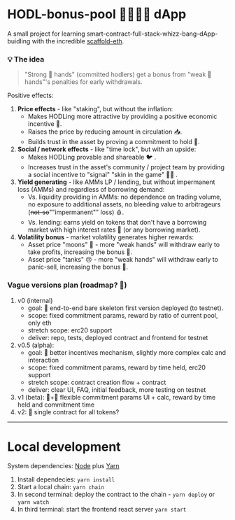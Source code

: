 # HODL-bonus-pool 🧑‍🤝‍🧑🤽 dApp 
A small project for learning smart-contract-full-stack-whizz-bang-dApp-buidling with the incredible [scaffold-eth](https://github.com/austintgriffith/scaffold-eth).

### 💡 The idea
> "Strong 💎 hands" (committed hodlers) get a bonus from "weak 🧁 hands"'s penalties for early withdrawals.

Positive effects:
1. **Price effects** - like "staking", but without the inflation:
    - Makes HODLing more attractive by providing a positive economic incentive 🤑. 
    - Raises the price by reducing amount in circulation 📥.
    - Builds trust in the asset by proving a commitment to hold 💍.
1. **Social / network effects** - like "time lock", but with an upside:
    - Makes HODLing provable and shareable 🐦 .
    - Increases trust in the asset's community / project team by providing a social incentive to "signal" "skin in the game" 🙋‍♀️ .
1. **Yield generating** - like AMMs LP / lending, but without impermanent loss (AMMs) and regardless of borrowing demand:
    - Vs. liquidity providing in AMMs: no dependence on trading volume, no exposure to additional assets, no bleeding value to arbitrageurs (~~not-so~~""impermanent"" loss) 🩸.
    - Vs. lending: earns yield on tokens that don't have a borrowing market with high interest rates 🔄 (or any borrowing market).
1. **Volatility bonus** - market volatility generates higher rewards:
    - Asset price "moons" 🥳 - more "weak hands" will withdraw early to take profits, increasing the bonus 💸.
    - Asset price "tanks" 😢 - more "weak hands" will withdraw early to panic-sell, increasing the bonus 💸.

### Vague versions plan (roadmap? 🧭)
1. v0 (internal)
    - goal: 🚀 end-to-end bare skeleton first version deployed (to testnet). 
    - scope: fixed commitment params, reward by ratio of current pool, only eth
    - stretch scope: erc20 support
    - deliver: repo, tests, deployed contract and frontend for testnet
1. v0.5 (alpha):
    - goal: 🧠 better incentives mechanism, slightly more complex calc and interaction 
    - scope: fixed commitment params, reward by time held, erc20 support
    - stretch scope: contract creation flow + contract
    - deliver: clear UI, FAQ, initial feedback, more testing on testnet
1. v1 (beta): 🍕+🍔 flexible commitment params UI + calc, reward by time held and commitment time
1. v2: 🚢 single contract for all tokens?

---

# Local development

System dependencies: [Node](https://nodejs.org/dist/latest-v12.x/) plus [Yarn](https://classic.yarnpkg.com/en/docs/install/)

1. Install dependecies: `yarn install`
1. Start a local chain: `yarn chain`
1. In second terminal: deploy the contract to the chain - `yarn deploy` or `yarn watch`
1. In third terminal: start the frontend react server `yarn start`
